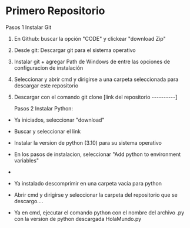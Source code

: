    # Primero Repositorio #
   Pasos 1 Instalar Git
   
1)  En Github: buscar la opción "CODE" y clickear "download Zip"

2)  Desde git: Descargar git para el sistema operativo

3)  Instalar git + agregar Path de Windows de entre las opciones de configuracion de instalación

4)  Seleccionar y abrir cmd y dirigirse a una carpeta seleccionada para descargar este repositorio

5)  Descargar con el comando git clone [link del repositorio ----------]

    Pasos 2 Instalar Python:
    
- Ya iniciados, seleccionar "download"

- Buscar y seleccionar el link 

- Instalar la version de python (3.10) para su sistema operativo

- En los pasos de instalacion, seleccionar "Add python to environment variables"
- 
- Ya instalado descomprimir en una carpeta vacia para python
 
- Abrir cmd y dirigirse y seleccionar la carpeta del repositorio que se descargo....

- Ya en cmd, ejecutar el comando python con el nombre del archivo .py con la version de python descargada HolaMundo.py
 

